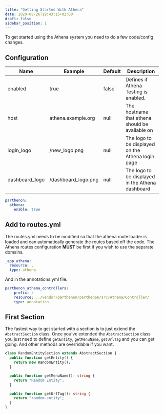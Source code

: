 ```yaml
---
title: "Getting Started With Athena"
date: 2020-08-26T19:43:15+02:00
draft: false
sidebar_position: 1
---
```

To get started using the Athena system you need to do a few code/config changes.

## Configuration


| Name | Example | Default | Description |
| --- | --- | --- | --- |
| enabled | true | false | Defines if Athena Testing is enabled. |
| host | athena.example.org | null | The hostname that athena should be available on |
| login_logo | /new_logo.png | null | The logo to be displayed on the Athena login page |
| dashboard_logo | /dashboard_logo.png | null | The logo to be displayed in the Athena dashboard |

```YAML
parthenon:
  athena:
    enable: true
```

## Add to routes.yml

The routes.yml needs to be modified so that the athena route loader is loaded and can automatically generate the routes based off the code. The Athena routes configuration **MUST** be first if you wish to use the separate domains.

```YAML
_app_athena:
  resource: .
  type: athena
  ```

And in the annotations.yml file:  
  ```YAML
parthenon_athena_controllers:
      prefix: /
      resource: ../vendor/parthenon/parthenon/src/Athena/Controller/
      type: annotation
```

## First Section

The fastest way to get started with a section is to just extend the `AbstractSection` class. Once you've extended the `AbstractSection` class you just need to define `getEntity`, `getMenuName`, `getUrlTag` and you can get going. And other methods are overridable if you want.

```php
class RandomEntitySection extends AbstractSection {
  public function getEntity() {
    return new RandomEntity();
  }

  public function getMenuName(): string {
    return "Random Entity";
  }

  public function getUrlTag(): string {
    return "random-entity";
  }
}

```
